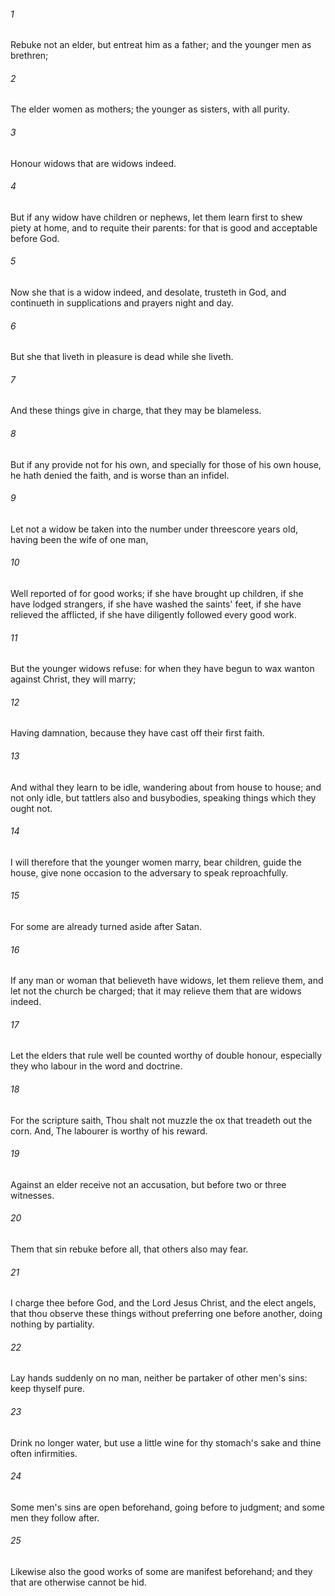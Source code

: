 ###### 1
Rebuke not an elder, but entreat him as a father; and the younger men as brethren;

###### 2
The elder women as mothers; the younger as sisters, with all purity.

###### 3
Honour widows that are widows indeed.

###### 4
But if any widow have children or nephews, let them learn first to shew piety at home, and to requite their parents: for that is good and acceptable before God.

###### 5
Now she that is a widow indeed, and desolate, trusteth in God, and continueth in supplications and prayers night and day.

###### 6
But she that liveth in pleasure is dead while she liveth.

###### 7
And these things give in charge, that they may be blameless.

###### 8
But if any provide not for his own, and specially for those of his own house, he hath denied the faith, and is worse than an infidel.

###### 9
Let not a widow be taken into the number under threescore years old, having been the wife of one man,

###### 10
Well reported of for good works; if she have brought up children, if she have lodged strangers, if she have washed the saints' feet, if she have relieved the afflicted, if she have diligently followed every good work.

###### 11
But the younger widows refuse: for when they have begun to wax wanton against Christ, they will marry;

###### 12
Having damnation, because they have cast off their first faith.

###### 13
And withal they learn to be idle, wandering about from house to house; and not only idle, but tattlers also and busybodies, speaking things which they ought not.

###### 14
I will therefore that the younger women marry, bear children, guide the house, give none occasion to the adversary to speak reproachfully.

###### 15
For some are already turned aside after Satan.

###### 16
If any man or woman that believeth have widows, let them relieve them, and let not the church be charged; that it may relieve them that are widows indeed.

###### 17
Let the elders that rule well be counted worthy of double honour, especially they who labour in the word and doctrine.

###### 18
For the scripture saith, Thou shalt not muzzle the ox that treadeth out the corn. And, The labourer is worthy of his reward.

###### 19
Against an elder receive not an accusation, but before two or three witnesses.

###### 20
Them that sin rebuke before all, that others also may fear.

###### 21
I charge thee before God, and the Lord Jesus Christ, and the elect angels, that thou observe these things without preferring one before another, doing nothing by partiality.

###### 22
Lay hands suddenly on no man, neither be partaker of other men's sins: keep thyself pure.

###### 23
Drink no longer water, but use a little wine for thy stomach's sake and thine often infirmities.

###### 24
Some men's sins are open beforehand, going before to judgment; and some men they follow after.

###### 25
Likewise also the good works of some are manifest beforehand; and they that are otherwise cannot be hid.

